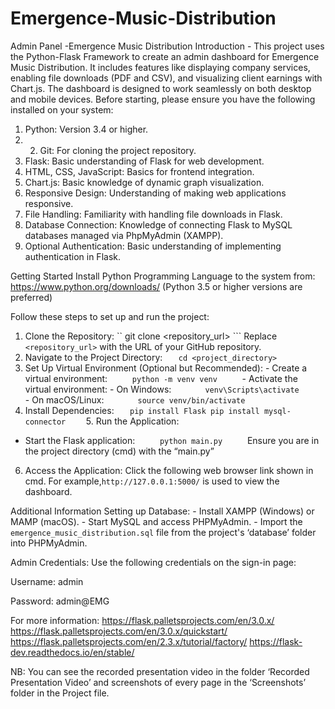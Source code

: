 # Emergence-Music-Distribution
Admin Panel -Emergence Music Distribution
Introduction - This project uses the Python-Flask Framework to create an admin dashboard for Emergence Music Distribution. It includes features like displaying company services, enabling file downloads (PDF and CSV), and visualizing client earnings with Chart.js. The dashboard is designed to work seamlessly on both desktop and mobile devices.  Before starting, please ensure you have the following installed on your system: 
1. Python: Version 3.4 or higher.
2. 2. Git: For cloning the project repository.
3. Flask: Basic understanding of Flask for web development.
4. HTML, CSS, JavaScript: Basics for frontend integration.
5. Chart.js: Basic knowledge of dynamic graph visualization.
6. Responsive Design: Understanding of making web applications responsive.
7. File Handling: Familiarity with handling file downloads in Flask.
8. Database Connection: Knowledge of connecting Flask to MySQL databases managed via PhpMyAdmin (XAMPP).
9. Optional Authentication: Basic understanding of implementing authentication in Flask.
   
Getting Started Install Python Programming Language to the system from: 
https://www.python.org/downloads/
(Python 3.5 or higher versions are preferred)

Follow these steps to set up and run the project: 
1. Clone the Repository:    ``   git clone <repository_url>    ```
   Replace `<repository_url>` with the URL of your GitHub repository.
3. Navigate to the Project Directory:    ```    cd <project_directory>    ```
4. Set Up Virtual Environment (Optional but Recommended):    - Create a virtual environment:      ```      python -m venv venv      ```    - Activate the virtual environment:      - On Windows:        ```        venv\Scripts\activate        ```      - On macOS/Linux:        ```        source venv/bin/activate        ```
5.  Install Dependencies:    ```    pip install Flask
   pip install mysql-connector     ```  5. Run the Application: 
   - Start the Flask application:      ```      python main.py      ```    Ensure you are in the project directory (cmd)  with the “main.py”
6. Access the Application:
Click the following web browser link shown in cmd.
For example,`http://127.0.0.1:5000/` is used to view the dashboard.  
 	
Additional Information Setting up Database: - 
Install XAMPP (Windows) or MAMP (macOS). - Start MySQL and access PHPMyAdmin. - Import the `emergence_music_distribution.sql` file from the project's ‘database’ folder into PHPMyAdmin.  

Admin Credentials: Use the following credentials on the sign-in page: 

Username: admin 

Password: admin@EMG 

For more information:
https://flask.palletsprojects.com/en/3.0.x/
https://flask.palletsprojects.com/en/3.0.x/quickstart/
https://flask.palletsprojects.com/en/2.3.x/tutorial/factory/
https://flask-dev.readthedocs.io/en/stable/

NB: You can see the recorded presentation video in the folder ‘Recorded Presentation Video’ and screenshots of every page in the ‘Screenshots’ folder in the Project file.
